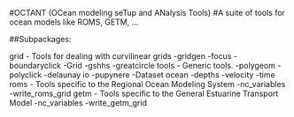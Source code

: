 #OCTANT (OCean modeling seTup and ANalysis Tools)
#A suite of tools for ocean models like ROMS, GETM, ... 

##Subpackages:
  
grid  -  Tools for dealing with curvilinear grids
-gridgen
-focus
-boundaryclick
-Grid
-gshhs
-greatcircle
tools -  Generic tools.
-polygeom
-polyclick
-delaunay
io
-pupynere
-Dataset
ocean
-depths
-velocity
-time
roms -  Tools specific to the Regional Ocean Modeling System
-nc_variables
-write_roms_grid
getm - Tools specific to the General Estuarine Transport Model
-nc_variables
-write_getm_grid
